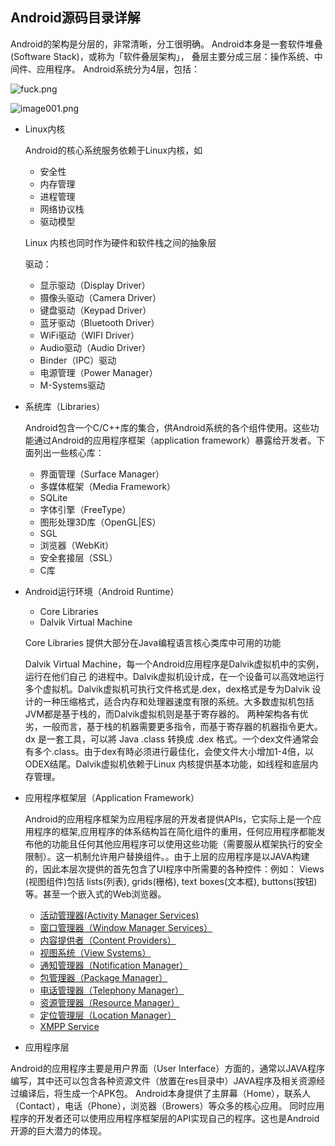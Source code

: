 ## Android源码目录详解

Android的架构是分层的，非常清晰，分工很明确。
Android本身是一套软件堆叠(Software Stack)，或称为「软件叠层架构」，
叠层主要分成三层：操作系统、中间件、应用程序。
Android系统分为4层，包括：


![fuck.png](https://i.loli.net/2018/04/04/5ac48d2aef2af.png)

![image001.png](https://i.loli.net/2018/05/23/5b04c5f528ca7.png)



- Linux内核
    
    Android的核心系统服务依赖于Linux内核，如
    
    - 安全性
    - 内存管理
    - 进程管理
    - 网络协议栈
    - 驱动模型
  
    Linux 内核也同时作为硬件和软件栈之间的抽象层
    
    驱动：
    - 显示驱动（Display Driver）
    - 摄像头驱动（Camera Driver）
    - 键盘驱动（Keypad Driver）
    - 蓝牙驱动（Bluetooth Driver）
    - WiFi驱动（WIFI Driver）
    - Audio驱动（Audio Driver）
    - Binder（IPC）驱动
    - 电源管理（Power Manager）
    - M-Systems驱动
    
- 系统库（Libraries）

    Android包含一个C/C++库的集合，供Android系统的各个组件使用。这些功能通过Android的应用程序框架（application framework）暴露给开发者。下面列出一些核心库：
    
    - 界面管理（Surface Manager）
    - 多媒体框架（Media Framework）
    - SQLite
    - 字体引擎（FreeType）
    - 图形处理3D库（OpenGL|ES）
    - SGL
    - 浏览器（WebKit）
    - 安全套接层（SSL）
    - C库


- Android运行环境（Android Runtime）
	
	- Core Libraries 
	- Dalvik Virtual Machine 
	
    Core Libraries 提供大部分在Java编程语言核心类库中可用的功能


    Dalvik Virtual Machine，每一个Android应用程序是Dalvik虚拟机中的实例，运行在他们自己 的进程中。Dalvik虚拟机设计成，在一个设备可以高效地运行多个虚拟机。Dalvik虚拟机可执行文件格式是.dex，dex格式是专为Dalvik 设计的一种压缩格式，适合内存和处理器速度有限的系统。大多数虚拟机包括JVM都是基于栈的，而Dalvik虚拟机则是基于寄存器的。 两种架构各有优劣，一般而言，基于栈的机器需要更多指令，而基于寄存器的机器指令更大。dx 是一套工具，可以將 Java .class 转换成 .dex 格式。一个dex文件通常会有多个.class。由于dex有時必须进行最佳化，会使文件大小增加1-4倍，以ODEX结尾。Dalvik虚拟机依赖于Linux 内核提供基本功能，如线程和底层内存管理。
	  

- 应用程序框架层（Application Framework）

	Android的应用程序框架为应用程序层的开发者提供APIs，它实际上是一个应用程序的框架,应用程序的体系结构旨在简化组件的重用，任何应用程序都能发布他的功能且任何其他应用程序可以使用这些功能（需要服从框架执行的安全限制）。这一机制允许用户替换组件。。由于上层的应用程序是以JAVA构建的，因此本层次提供的首先包含了UI程序中所需要的各种控件：例如： Views (视图组件)包括 lists(列表), grids(栅格), text boxes(文本框), buttons(按钮)等。甚至一个嵌入式的Web浏览器。

	- [活动管理器(Activity Manager Services)](\framework\ActivityManager.md)
	- [窗口管理器（Window Manager Services）]()
	- [内容提供者（Content Providers）]()
	- [视图系统（View Systems）]()
	- [通知管理器（Notification Manager）]()
	- [包管理器（Package Manager）]()
	- [电话管理器（Telephony Manager）]()
	- [资源管理器（Resource Manager）]()
	- [定位管理层（Location Manager）]()
	- [XMPP Service]()


- 应用程序层



Android的应用程序主要是用户界面（User Interface）方面的，通常以JAVA程序编写，其中还可以包含各种资源文件（放置在res目录中）JAVA程序及相关资源经过编译后，将生成一个APK包。
Android本身提供了主屏幕（Home），联系人（Contact），电话（Phone），浏览器（Browers）等众多的核心应用。
同时应用程序的开发者还可以使用应用程序框架层的API实现自己的程序。这也是Android开源的巨大潜力的体现。